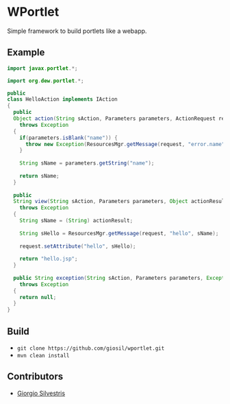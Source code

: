 # WPortlet

Simple framework to build portlets like a webapp.

## Example

```java
import javax.portlet.*;

import org.dew.portlet.*;

public 
class HelloAction implements IAction 
{
  public
  Object action(String sAction, Parameters parameters, ActionRequest request, ActionResponse response)
    throws Exception
  {
    if(parameters.isBlank("name")) {
      throw new Exception(ResourcesMgr.getMessage(request, "error.name"));
    }
    
    String sName = parameters.getString("name");
    
    return sName;
  }
  
  public
  String view(String sAction, Parameters parameters, Object actionResult, RenderRequest request, RenderResponse response)
    throws Exception
  {
    String sName = (String) actionResult;
    
    String sHello = ResourcesMgr.getMessage(request, "hello", sName);
    
    request.setAttribute("hello", sHello);
    
    return "hello.jsp";
  }
  
  public String exception(String sAction, Parameters parameters, Exception actionException, RenderRequest request, RenderResponse response)
    throws Exception
  {
    return null;
  }
}
```

## Build

- `git clone https://github.com/giosil/wportlet.git`
- `mvn clean install`

## Contributors

* [Giorgio Silvestris](https://github.com/giosil)
